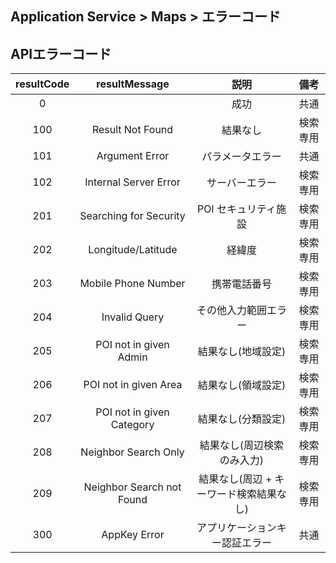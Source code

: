 ﻿## Application Service > Maps > エラーコード

## APIエラーコード
|resultCode|	resultMessage|	説明|	備考|
|:---:|:---:|:---:|:---:|
|0|	|成功|	共通|
|100|Result Not Found|		結果なし|	検索専用|
|101|Argument Error|	パラメータエラー|	共通|
|102|Internal Server Error|サーバーエラー|	検索専用|
|201|	Searching for Security| POI	セキュリティ施設|	検索専用|
|202|	Longitude/Latitude |経緯度|	検索専用|
|203|	Mobile Phone Number|携帯電話番号|	検索専用|
|204|	Invalid Query|その他入力範囲エラー|	検索専用|
|205|	POI not in given Admin|結果なし(地域設定)|	検索専用|
|206|	POI not in given Area|結果なし(領域設定)|	検索専用|
|207|	POI not in given Category|結果なし(分類設定)|	検索専用|
|208|	Neighbor Search Only|結果なし(周辺検索のみ入力)|	検索専用|
|209|	Neighbor Search not Found|結果なし(周辺 + キーワード検索結果なし)|	検索専用|
|300|	AppKey Error|アプリケーションキー認証エラー	|共通|


